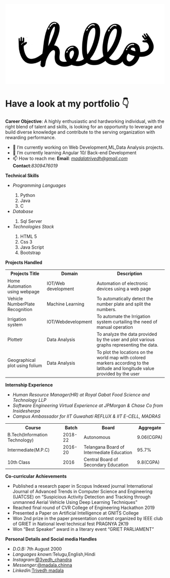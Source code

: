 ![intro logo image](https://github.com/madalatrivedh20/madalatrivedh20/blob/master/90ee8c7d852e53327dbde9fc252cf023.gif)
# Have a look at my portfolio :point_down:

**Career Objective**: A highly enthusiastic and hardworking individual, with the right blend of talent and skills, is looking for an opportunity to leverage and build diverse knowledge and contribute to the serving organization with rewarding performance.

- 🔭 I’m currently working on Web Development,ML,Data Analysis projects.
- 🌱 I’m currently learning Angular 10/ Back-end Development
- 📫 How to reach me: **Email**: *madalatrivedh@gmail.com* **Contact**:*8309476019*

**Technical Skills**
<ul>
  <li><i>Programming Languages</i></li>
  <ol><li>Python</li><li>Java</li><li>C</li></ol>
  <li><i>Database</i></li>
  <ol><li>Sql Server</li></ol>
  <li><i>Technologies Stack</i></li>
  <ol><li>HTML 5</li><li>Css 3</li><li>Java Script</li><li>Bootstrap</li></ol>
  </ul>

**Projects Handled**

<table style="width:100%">
  <tr>
    <th>Projects Title</th>
    <th>Domain</th> 
    <th>Description</th>
  </tr>
  <tr>
    <td>Home Automation using webpage</td>
    <td>IOT/Web development </td>
    <td>Automation of electronic devices using a web page</td>
  </tr>
  <tr>
    <td>Vehicle NumberPlate Recognition</td>
    <td>Machine Learning</td>
    <td>To automatically detect the number plate and split the numbers.</td>
  </tr>
  <tr>
    <td>Irrigation system</td>
    <td>IOT/Webdevelopment</td>
    <td>To automate the Irrigation system curtailing the need of manual operation</td>
  </tr>
   <tr>
    <td>Plottetr</td>
    <td>Data Analysis</td>
    <td>To analyze the data provided by the user and plot various graphs representing the data.</td>
  </tr>
   <tr>
    <td>Geographical plot using folium</td>
    <td>Data Analysis</td>
    <td>To plot the locations on the world map with colored markers according to the latitude and longitude value provided by the user</td>
  </tr>
</table>

  
 **Internship Experience**
<ul><li><i>Human Resource Manager(HR) at Royal Gabat Food Science and Technology LLP</i></li>
  <li><i>Software Engineering Virtual Experience at JPMorgan & Chase Co from Insidesherpa</i></li> 
  <li><i>Campus Ambassador for IIT Guwahati REFLUX & IIT E-CELL, MADRAS</i></li>
  </ul>
  
  <table style="width:100%">
  <tr>
    <th>Course</th>
    <th>Batch</th> 
    <th>Board</th>
    <th>Aggregate</th>
  </tr>
  <tr>
    <td>B.Tech(Information Technology)</td>
    <td>2018-22</td>
    <td>Autonomous</td>
    <td>9.06(CGPA)</td>
  </tr>
   <tr>
    <td>Intermediate(M.P.C)</td>
    <td>2016-20</td>
    <td>Telangana Board of Intermediate Education</td>
    <td>95.7%</td>
  </tr>
   <tr>
    <td>10th Class</td>
    <td>2016</td>
    <td>Central Board of Secondary Education</td>
    <td>9.8(CGPA)</td>
  </tr>
  </table>
  
  **Co-curricular Achievements**
  <ul><li>Published a research paper in Scopus Indexed journal International Journal of Advanced Trends in Computer Science and Engineering (IJATCSE) on “Suspicious Activity Detection and Tracking through unmanned Aerial Vehicle Using Deep Learning Techniques”</li>
  <li>Reached final round of CVR College of Engineering Hackathon 2019 </li>
  <li>Presented a Paper on Artificial Intelligence at GNITS College</li>
  <li>Won 2nd prize in the paper presentation contest organized by IEEE club of GRIET in National level technical fest PRAGNYA 2K19</li>
  <li>Won “Best Speaker” award in a  literary event “GRIET PARLIAMENT”</li></ul>
  
  **Personal Details and Social media Handles**
  <ul><li><i>D.O.B:</i> 7th August 2000</li>
  <li><i>Languages known:</i>Telugu,English,Hindi</li>
  <li><i>Instagram:</i><a href="https://instagram.com/3vedh_chandra?igshid=gbvikovxzhqj">@3vedh_chandra</a></li>
  <li><i>Messenger:</i><a href="https://m.me/madala.chinna.5">@madala.chinna</a></li>
  <li><i>Linkedin:</i><a href="https://www.linkedin.com/in/trivedh-madala-311a31183">Trivedh madala</a></li></ul>
